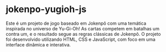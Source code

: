 # jokenpo-yugioh-js
Este é um projeto de jogo baseado em Jokenpô com uma temática inspirada no universo de Yu-Gi-Oh! As cartas competem em batalhas um contra um, e o resultado segue as regras clássicas de Jokenpô. O projeto foi desenvolvido utilizando HTML, CSS e JavaScript, com foco em uma interface dinâmica e interativa.
